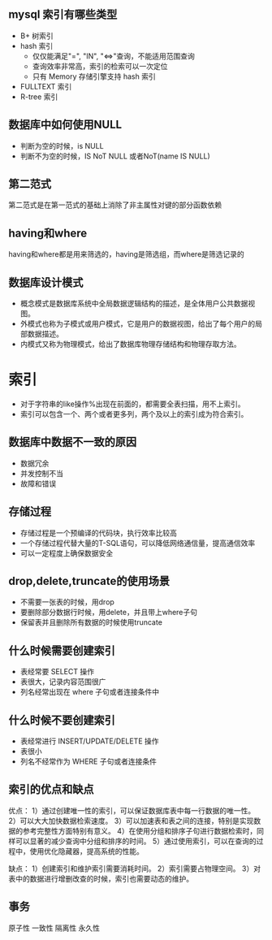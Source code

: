 ## mysql 索引有哪些类型

* B+ 树索引
* hash 索引
  * 仅仅能满足"=", "IN", "<=>"查询，不能适用范围查询
  * 查询效率非常高，索引的检索可以一次定位
  * 只有 Memory 存储引擎支持 hash 索引
* FULLTEXT 索引
* R-tree 索引

##  数据库中如何使用NULL
* 判断为空的时候，is NULL
* 判断不为空的时候，IS NoT NULL 或者NoT(name IS NULL)

## 第二范式
第二范式是在第一范式的基础上消除了非主属性对键的部分函数依赖

## having和where
having和where都是用来筛选的，having是筛选组，而where是筛选记录的

## 数据库设计模式
* 概念模式是数据库系统中全局数据逻辑结构的描述，是全体用户公共数据视图。
* 外模式也称为子模式或用户模式，它是用户的数据视图，给出了每个用户的局部数据描述。
* 内模式又称为物理模式，给出了数据库物理存储结构和物理存取方法。

 # 索引
* 对于字符串的like操作%出现在前面的，都需要全表扫描，用不上索引。
* 索引可以包含一个、两个或者更多列，两个及以上的索引成为符合索引。

## 数据库中数据不一致的原因
* 数据冗余
* 并发控制不当
* 故障和错误

## 存储过程
* 存储过程是一个预编译的代码块，执行效率比较高
* 一个存储过程代替大量的T-SQL语句，可以降低网络通信量，提高通信效率
* 可以一定程度上确保数据安全

## drop,delete,truncate的使用场景
* 不需要一张表的时候，用drop
* 要删除部分数据行时候，用delete，并且带上where子句
* 保留表并且删除所有数据的时候使用truncate

## 什么时候需要创建索引
* 表经常要 SELECT 操作
* 表很大，记录内容范围很广
* 列名经常出现在 where 子句或者连接条件中

## 什么时候不要创建索引
* 表经常进行 INSERT/UPDATE/DELETE 操作
* 表很小
* 列名不经常作为 WHERE 子句或者连接条件

## 索引的优点和缺点

优点：
1）通过创建唯一性的索引，可以保证数据库表中每一行数据的唯一性。
2）可以大大加快数据检索速度。
3）可以加速表和表之间的连接，特别是实现数据的参考完整性方面特别有意义。
4）在使用分组和排序子句进行数据检索时，同样可以显著的减少查询中分组和排序的时间。
5）通过使用索引，可以在查询的过程中，使用优化隐藏器，提高系统的性能。

缺点：
1）创建索引和维护索引需要消耗时间。
2）索引需要占物理空间。
3）对表中的数据进行增删改查的时候，索引也需要动态的维护。

## 事务

原子性 一致性 隔离性 永久性
